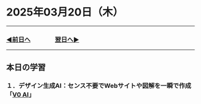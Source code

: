 # 2025年03月20日（木）

---

### [◀️前日へ](https://github.com/yuasys/chatty-journal/blob/main/2025/03/2025-03-19.md)&emsp;&emsp;&emsp;&emsp;[翌日へ▶️](https://github.com/yuasys/chatty-journal/blob/main/2025/03/2025-03-21.md)

---

## 本日の学習

### １．デザイン生成AI：センス不要でWebサイトや図解を一瞬で作成「[V0 AI](https://youtu.be/PmCUpRQIMB0?si=Ios83hMNANvGN9Bd)」
